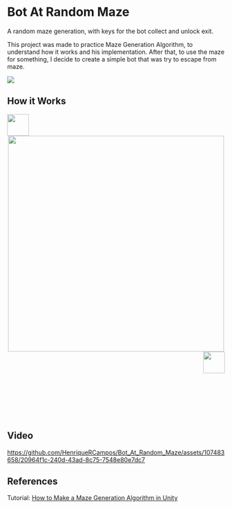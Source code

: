 
# Bot At Random Maze
A random maze generation, with keys for the bot collect and unlock exit.

This project was made to practice Maze Generation Algorithm, to understand how it works and his implementation.
After that, to use the maze for something, I decide to create a simple bot that was try to escape from maze.

<div>
  <img src="https://github.com/HenriqueRCampos/UnityHTracking/assets/107483658/2a16e3cf-e6f6-4ede-a46c-9932ee9be00b" width=px align="center"/>
</div>

## How it Works
<div align="center">
  <img src="https://github.com/HenriqueRCampos/HockeyGame/assets/107483658/7993aad2-1c4c-4c44-9116-ed31e4075003" width=50px align="left"/>
  <img src="https://github.com/HenriqueRCampos/Bot_At_Random_Maze/assets/107483658/5233e8af-fe25-4c31-83c7-f2993a5a7041" width=500px/>
  <img src="https://github.com/HenriqueRCampos/HockeyGame/assets/107483658/adb0d153-3e2a-4c3d-b872-37a8fa9619c4"  width=50px align="right"/>
</div><br><br><br><br><br><br><br><br><br>

## Video
https://github.com/HenriqueRCampos/Bot_At_Random_Maze/assets/107483658/20964f1c-240d-43ad-8c75-7548e80e7dc7

## References
Tutorial: [How to Make a Maze Generation Algorithm in Unity](https://youtu.be/OutlTTOm17M)
